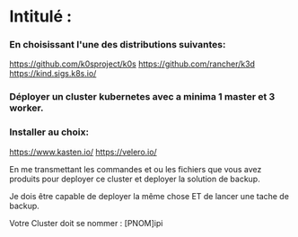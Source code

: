 # Intitulé :

### En choisissant l'une des distributions suivantes:

https://github.com/k0sproject/k0s
https://github.com/rancher/k3d
https://kind.sigs.k8s.io/

### Déployer un cluster kubernetes avec a minima 1 master et 3 worker.

### Installer au choix:

https://www.kasten.io/
https://velero.io/

En me transmettant les commandes et ou les fichiers que vous avez produits pour deployer ce cluster et deployer la solution de backup.

Je dois être capable de deployer la même chose ET de lancer une tache de backup.

Votre Cluster doit se nommer : [PNOM]ipi